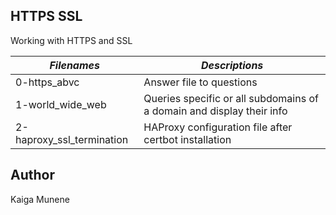 ## HTTPS SSL

Working with HTTPS and SSL

|          *Filenames*            |            *Descriptions*                                               |
|---------------------------------|-------------------------------------------------------------------------|
| 0-https_abvc                    | Answer file to questions                                                |
| 1-world_wide_web                | Queries specific or all subdomains of a domain and display their info   |
| 2-haproxy_ssl_termination       | HAProxy configuration file after certbot installation                   |


## Author
Kaiga Munene